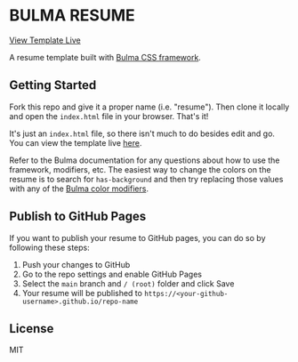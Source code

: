# BULMA RESUME

[View Template Live](https://burkeholland.github.io/bulma-resume)

A resume template built with [Bulma CSS framework](https://bulma.dev).

## Getting Started

Fork this repo and give it a proper name (i.e. "resume"). Then clone it locally and open the `index.html` file in your browser. That's it!

It's just an `index.html` file, so there isn't much to do besides edit and go. You can view the template live [here](https://burkeholland.github.io/bulma-resume).

Refer to the Bulma documentation for any questions about how to use the framework, modifiers, etc. The easiest way to change the colors on the resume is to search for `has-background` and then try replacing those values with any of the [Bulma color modifiers](https://bulma.io/documentation/overview/colors/).

## Publish to GitHub Pages

If you want to publish your resume to GitHub pages, you can do so by following these steps:

1. Push your changes to GitHub
2. Go to the repo settings and enable GitHub Pages
3. Select the `main` branch and `/ (root)` folder and click Save
4. Your resume will be published to `https://<your-github-username>.github.io/repo-name`

## License

MIT

